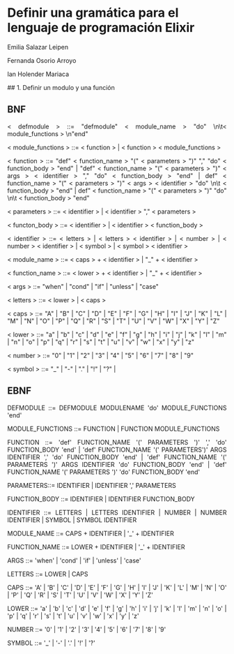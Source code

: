 # Definir una gramática para el lenguaje de programación Elixir
Emilia Salazar Leipen

Fernanda Osorio Arroyo

Ian Holender Mariaca
<div style="text-align: justify">
## 1. Definir un modulo y una función

## **BNF**
< defmodule > ::= "defmodule" < module_name > "do" \n\t< module_functions > \n"end"

< module_functions > ::= < function > | < function > < module_functions >

< function > ::= "def" < function_name > "(" < parameters > ")" "," "do" < function_body > "end" | "def" < function_name > "(" < parameters > ")" < args > < identifier > "," "do"  < function_body > "end" | def" < function_name > "(" < parameters > ")" < args > < identifier > "do" \n\t < function_body > "end" | def" < function_name > "(" < parameters > ")" "do" \n\t < function_body > "end"

< parameters > ::= < identifier > | < identifier > "," < parameters >

< functon_body > ::= < identifier > | < identifier > < function_body >

< identifier > ::= < letters > | < letters > < identifier > | < number > | < number > < identifier > | < symbol > | < symbol > < identifier >

< module_name > ::= < caps > + < identifier > | "_" + < identifier >

< function_name > ::= < lower > + < identifier > | "_" + < identifier >

< args > ::= "when" | "cond" | "if" | "unless" | "case" 

< letters > ::= < lower > | < caps >

< caps > ::= "A" | "B" | "C" | "D" | "E" | "F" | "G" | "H" | "I" | "J" | "K" | "L" | "M" | "N" | "O" | "P" | "Q" | "R" | "S" | "T" | "U" | "V" | "W" | "X" | "Y" | "Z"

< lower > ::= "a" | "b" | "c" | "d" | "e" | "f" | "g" | "h" | "i" | "j" | "k" | "l" | "m" | "n" | "o" | "p" | "q" | "r" | "s" | "t" | "u" | "v" | "w" | "x" | "y" | "z" 

< number > ::= "0" | "1" | "2" | "3" | "4" | "5" | "6" | "7" | "8" | "9"

< symbol > ::= "_" | "-" | "." | "!" | "?" | 

## **EBNF**

DEFMODULE ::= DEFMODULE MODULENAME 'do' MODULE_FUNCTIONS 'end'

MODULE_FUNCTIONS ::= FUNCTION | FUNCTION MODULE_FUNCTIONS

FUNCTION ::= 'def' FUNCTION_NAME '(' PARAMETERS ')' ',' 'do' FUNCTION_BODY 'end' | 'def' FUNCTION_NAME '(' PARAMETERS')' ARGS IDENTIFIER ',' 'do' FUNCTION_BODY 'end' |  'def' FUNCTION_NAME '(' PARAMETERS ')' ARGS IDENTIFIER 'do' FUNCTION_BODY 'end' | 'def' FUNCTION_NAME '(' PARAMETERS ')' 'do' FUNCTION_BODY 'end'

PARAMETERS::= IDENTIFIER | IDENTIFIER ',' PARAMETERS

FUNCTION_BODY ::= IDENTIFIER | IDENTIFIER FUNCTION_BODY

IDENTIFIER ::= LETTERS | LETTERS IDENTIFIER | NUMBER | NUMBER IDENTIFIER | SYMBOL | SYMBOL IDENTIFIER

MODULE_NAME ::= CAPS + IDENTIFIER | '_' + IDENTIFIER

FUNCTION_NAME ::= LOWER + IDENTIFIER | '_' + IDENTIFIER

ARGS ::= 'when' | 'cond' | 'if' | 'unless' | 'case'

LETTERS ::= LOWER | CAPS

CAPS ::= 'A' | 'B' | 'C' | 'D' | 'E' | 'F' | 'G' | 'H' | 'I' | 'J' | 'K' | 'L' | 'M' | 'N' | 'O' | 'P' | 'Q' | 'R' | 'S' | 'T' | 'U' | 'V' | 'W' | 'X' | 'Y' | 'Z'

LOWER ::= 'a' | 'b' | 'c' | 'd' | 'e' | 'f' | 'g' | 'h' | 'i' | 'j' | 'k' | 'l' | 'm' | 'n' | 'o' | 'p' | 'q' | 'r' | 's' | 't' | 'u' | 'v' | 'w' | 'x' | 'y' | 'z' 

NUMBER ::= '0' | '1' | '2' | '3' | '4' | '5' | '6' | '7' | '8' | '9'

SYMBOL ::= '_' | '-' | '.' | '!' | '?'

</div>





